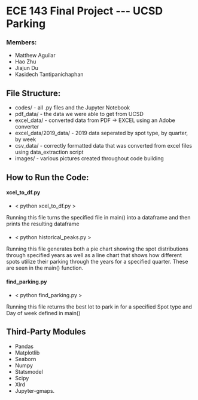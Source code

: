 # ECE 143 Final Project --- UCSD Parking

### Members: 
- Matthew Aguilar
- Hao Zhu
- Jiajun Du
- Kasidech Tantipanichaphan

## File Structure: 
- codes/ - all .py files and the Jupyter Notebook
- pdf_data/ - the data we were able to get from UCSD
- excel_data/ - converted data from PDF -> EXCEL using an Adobe converter
- excel_data/2019_data/ - 2019 data seperated by spot type, by quarter, by week
- csv_data/ - correctly formatted data that was converted from excel files using data_extraction script
- images/ - various pictures created throughout code building

## How to Run the Code: 
#### xcel_to_df.py
- < python xcel_to_df.py > 

Running this file turns the specified file in main() into a dataframe and then prints the resulting dataframe

#### 
- < python historical_peaks.py >

Running this file generates both a pie chart showing the spot distributions through specified years as well as a line chart that shows how different spots utilize their parking through the years for a specified quarter. These are seen in the main() function.

#### find_parking.py
- < python find_parking.py >

Running this file returns the best lot to park in for a specified Spot type and Day of week defined in main()



## Third-Party Modules
- Pandas
- Matplotlib
- Seaborn
- Numpy
- Statsmodel
- Scipy
- Xlrd
- Jupyter-gmaps.

